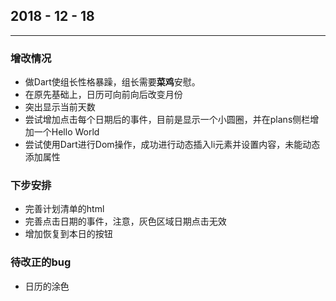 ## 2018 - 12 - 18

---
### 增改情况
- 做Dart使组长性格暴躁，组长需要**菜鸡**安慰。
- 在原先基础上，日历可向前向后改变月份
- 突出显示当前天数
- 尝试增加点击每个日期后的事件，目前是显示一个小圆圈，并在plans侧栏增加一个Hello World
- 尝试使用Dart进行Dom操作，成功进行动态插入li元素并设置内容，未能动态添加属性


### 下步安排
- 完善计划清单的html
- 完善点击日期的事件，注意，灰色区域日期点击无效
- 增加恢复到本日的按钮

### 待改正的bug
- 日历的涂色

